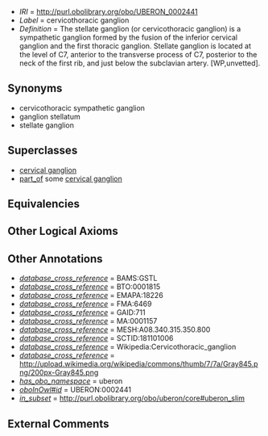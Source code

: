  * *IRI* = http://purl.obolibrary.org/obo/UBERON_0002441
 * *Label* = cervicothoracic ganglion
 * *Definition* = The stellate ganglion (or cervicothoracic ganglion) is a sympathetic ganglion formed by the fusion of the inferior cervical ganglion and the first thoracic ganglion. Stellate ganglion is located at the level of C7, anterior to the transverse process of C7, posterior to the neck of the first rib, and just below the subclavian artery. [WP,unvetted].

## Synonyms

 * cervicothoracic sympathetic ganglion
 * ganglion stellatum
 * stellate ganglion

## Superclasses

 * [cervical ganglion](../../UBERON/91/UBERON_0001991.md)
 * [part_of](../../BFO/50/BFO_0000050.md) some [cervical ganglion](../../UBERON/91/UBERON_0001991.md)

## Equivalencies


## Other Logical Axioms


## Other Annotations

 * *[database_cross_reference](../../ef/oboInOwl#hasDbXref.md)* = BAMS:GSTL
 * *[database_cross_reference](../../ef/oboInOwl#hasDbXref.md)* = BTO:0001815
 * *[database_cross_reference](../../ef/oboInOwl#hasDbXref.md)* = EMAPA:18226
 * *[database_cross_reference](../../ef/oboInOwl#hasDbXref.md)* = FMA:6469
 * *[database_cross_reference](../../ef/oboInOwl#hasDbXref.md)* = GAID:711
 * *[database_cross_reference](../../ef/oboInOwl#hasDbXref.md)* = MA:0001157
 * *[database_cross_reference](../../ef/oboInOwl#hasDbXref.md)* = MESH:A08.340.315.350.800
 * *[database_cross_reference](../../ef/oboInOwl#hasDbXref.md)* = SCTID:181101006
 * *[database_cross_reference](../../ef/oboInOwl#hasDbXref.md)* = Wikipedia:Cervicothoracic_ganglion
 * *[database_cross_reference](../../ef/oboInOwl#hasDbXref.md)* = http://upload.wikimedia.org/wikipedia/commons/thumb/7/7a/Gray845.png/200px-Gray845.png
 * *[has_obo_namespace](../../ce/oboInOwl#hasOBONamespace.md)* = uberon
 * *[oboInOwl#id](../../id/oboInOwl#id.md)* = UBERON:0002441
 * *[in_subset](../../et/oboInOwl#inSubset.md)* = http://purl.obolibrary.org/obo/uberon/core#uberon_slim

## External Comments

